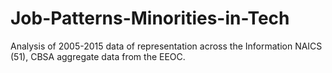 # Job-Patterns-Minorities-in-Tech
Analysis of 2005-2015 data of representation across the Information NAICS (51), CBSA aggregate data from the EEOC.  
